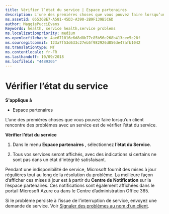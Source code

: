 ```yaml
---
title: Vérifier l’état du service | Espace partenaires
description: L’une des premières choses que vous pouvez faire lorsqu’un client rencontre des problèmes avec un service est de vérifier l’état du service.
ms.assetid: 05536BE7-A581-45D3-A390-2B9F139B5C6D
author: MaggiePucciEvans
Keywords: health, service health,service problems
ms.localizationpriority: medium
ms.openlocfilehash: 4ae671016e6d8d8b77c85b56e268b413cee5c28f
ms.sourcegitcommit: 123a7f53d633c27eb5f982926d856de47afb1042
ms.translationtype: MT
ms.contentlocale: fr-FR
ms.lasthandoff: 10/09/2018
ms.locfileid: "4489305"
---
```

# <a name="check-service-health"></a>Vérifier l’état du service

**S'applique à**

-  Espace partenaires

L’une des premières choses que vous pouvez faire lorsqu’un client rencontre des problèmes avec un service est de vérifier l’état du service.

**Vérifier l’état du service**

1.  Dans le menu **Espace partenaires** , sélectionnez **l’état du Service**. 

2.  Tous vos services seront affichés, avec des indications si certains ne sont pas dans un état d'intégrité satisfaisant. 

Pendant une indisponibilité de service, Microsoft fournit des mises à jour régulières tout au long de la résolution du problème. La meilleure façon d’afficher ces mises à jour est à partir du **Centre de Notification** sur la l’espace partenaires. Ces notifications sont également affichées dans le portail Microsoft&nbsp;Azure ou dans le Centre d’administration Office&nbsp;365.

Si le problème persiste à l’issue de l’interruption de service, envoyez une demande de service. Voir [Signaler des problèmes au nom d’un client](report-problems-on-behalf-of-a-customer.md).

 

 



